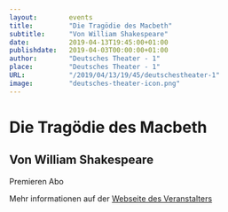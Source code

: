 ```yaml
---
layout:        events
title:         "Die Tragödie des Macbeth"
subtitle:      "Von William Shakespeare"
date:          2019-04-13T19:45:00+01:00
publishdate:   2019-04-03T00:00:00+01:00
author:        "Deutsches Theater - 1"
place:         "Deutsches Theater - 1"
URL:           "/2019/04/13/19/45/deutschestheater-1"
image:         "deutsches-theater-icon.png"
---
```


Die Tragödie des Macbeth
===========

Von William Shakespeare
-----------

 Premieren Abo

Mehr informationen auf der [Webseite des Veranstalters](https://www.dt-goettingen.de/stueck/macbeth/)
